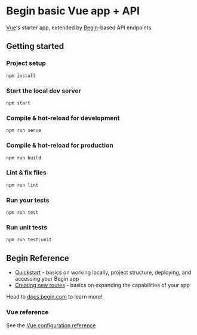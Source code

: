 # Begin basic Vue app + API

[Vue](https://vuejs.org)'s starter app, extended by [Begin](https://begin.com)-based API endpoints.


## Getting started

### Project setup
```
npm install
```


### Start the local dev server
```
npm start
```


### Compile & hot-reload for development
```
npm run serve
```


### Compile & hot-reload for production
```
npm run build
```


### Lint & fix files
```
npm run lint
```


### Run your tests
```
npm run test
```


### Run unit tests
```
npm run test:unit
```


## Begin Reference
- [Quickstart](https://docs.begin.com/en/guides/quickstart/) - basics on working locally, project structure, deploying, and accessing your Begin app
- [Creating new routes](https://docs.begin.com/en/functions/creating-new-functions) - basics on expanding the capabilities of your app

Head to [docs.begin.com](https://docs.begin.com/) to learn more!


### Vue reference
See the [Vue configuration reference](https://cli.vuejs.org/config/)






